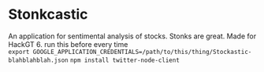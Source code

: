 # Stonkcastic

An application for sentimental analysis of stocks. Stonks are great. Made for HackGT 6.
run this before every time<br>
`export GOOGLE_APPLICATION_CREDENTIALS=/path/to/this/thing/Stockastic-blahblahblah.json`
`npm install twitter-node-client`
